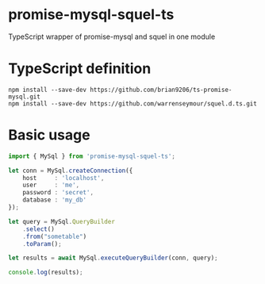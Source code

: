 # promise-mysql-squel-ts
TypeScript wrapper of promise-mysql and squel in one module

# TypeScript definition
```
npm install --save-dev https://github.com/brian9206/ts-promise-mysql.git
npm install --save-dev https://github.com/warrenseymour/squel.d.ts.git
```

# Basic usage
```ts
import { MySql } from 'promise-mysql-squel-ts';

let conn = MySql.createConnection({
    host     : 'localhost',
    user     : 'me',
    password : 'secret',
    database : 'my_db'
});

let query = MySql.QueryBuilder
    .select()
    .from("sometable")
    .toParam();

let results = await MySql.executeQueryBuilder(conn, query);

console.log(results);
```